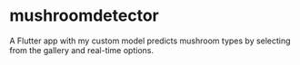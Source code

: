 # mushroomdetector

A Flutter app with my custom model predicts mushroom types by selecting from the gallery and  real-time options.
